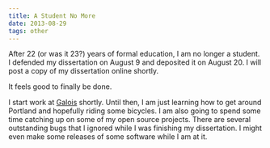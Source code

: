 ```yaml
---
title: A Student No More
date: 2013-08-29
tags: other
---
```


After 22 (or was it 23?) years of formal education, I am no longer a
student.  I defended my dissertation on August 9 and deposited it on
August 20.  I will post a copy of my dissertation online shortly.

It feels good to finally be done.

I start work at [Galois](http://corp.galois.com/) shortly.  Until
then, I am just learning how to get around Portland and hopefully
riding some bicycles.  I am also going to spend some time catching up
on some of my open source projects.  There are several outstanding
bugs that I ignored while I was finishing my dissertation.  I might
even make some releases of some software while I am at it.
